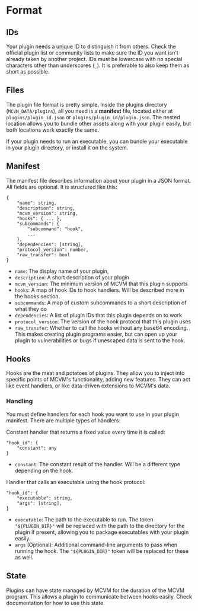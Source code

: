 # Format

## IDs
Your plugin needs a unique ID to distinguish it from others. Check the official plugin list or community lists to make sure the ID you want isn't already taken by another project. IDs must be lowercase with no special characters other than underscores (`_`). It is preferable to also keep them as short as possible.

## Files
The plugin file format is pretty simple. Inside the plugins directory (`MCVM_DATA/plugins`), all you need is a **manifest** file, located either at `plugins/plugin_id.json` or `plugins/plugin_id/plugin.json`. The nested location allows you to bundle other assets along with your plugin easily, but both locations work exactly the same.

If your plugin needs to run an executable, you can bundle your executable in your plugin directory, or install it on the system.

## Manifest
The manifest file describes information about your plugin in a JSON format. All fields are optional. It is structured like this:
```
{
	"name": string,
	"description": string,
	"mcvm_version": string,
	"hooks": { ... },
	"subcommands": {
		"subcommand": "hook",
		...
	},
	"dependencies": [string],
	"protocol_version": number,
	"raw_transfer": bool
}
```
- `name`: The display name of your plugin,
- `description`: A short description of your plugin
- `mcvm_version`: The minimum version of MCVM that this plugin supports
- `hooks`: A map of hook IDs to hook handlers. Will be described more in the hooks section.
- `subcommands`: A map of custom subcommands to a short description of what they do
- `dependencies`: A list of plugin IDs that this plugin depends on to work
- `protocol_version`: The version of the hook protocol that this plugin uses
- `raw_transfer`: Whether to call the hooks without any base64 encoding. This makes creating plugin programs easier, but can open up your plugin to vulnerabilities or bugs if unescaped data is sent to the hook.
  

## Hooks
Hooks are the meat and potatoes of plugins. They allow you to inject into specific points of MCVM's functionality, adding new features. They can act like event handlers, or like data-driven extensions to MCVM's data.

### Handling
You must define handlers for each hook you want to use in your plugin manifest. There are multiple types of handlers:

Constant handler that returns a fixed value every time it is called:
```
"hook_id": {
	"constant": any
}
```
- `constant`: The constant result of the handler. Will be a different type depending on the hook.

Handler that calls an executable using the hook protocol:
```
"hook_id": {
	"executable": string,
	"args": [string],
}
```
- `executable`: The path to the executable to run. The token `"${PLUGIN_DIR}"` will be replaced with the path to the directory for the plugin if present, allowing you to package executables with your plugin easily.
- `args` (Optional): Additional command-line arguments to pass when running the hook. The `"${PLUGIN_DIR}"` token will be replaced for these as well.

## State
Plugins can have state managed by MCVM for the duration of the MCVM program. This allows a plugin to communicate between hooks easily. Check documentation for how to use this state.
